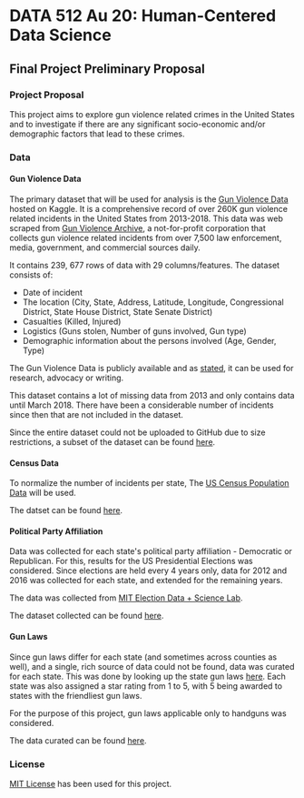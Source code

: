 # DATA 512 Au 20: Human-Centered Data Science

## Final Project Preliminary Proposal

### Project Proposal
This project aims to explore gun violence related crimes in the United States and to investigate if there are any significant socio-economic and/or demographic factors that lead to these crimes.

### Data
#### Gun Violence Data

The primary dataset that will be used for analysis is the [Gun Violence Data](https://www.kaggle.com/jameslko/gun-violence-data) hosted on Kaggle. It is a comprehensive record of over 260K gun violence related incidents in the United States from 2013-2018. This data was web scraped from [Gun Violence Archive](https://www.gunviolencearchive.org/), a not-for-profit corporation that collects gun violence related incidents from over 7,500 law enforcement, media, government, and commercial sources daily.

It contains 239, 677 rows of data with 29 columns/features. The dataset consists of:
* Date of incident
* The location (City, State, Address, Latitude, Longitude, Congressional District, State House District, State Senate District)
* Casualties (Killed, Injured)
* Logistics (Guns stolen, Number of guns involved, Gun type)
* Demographic information about the persons involved (Age, Gender, Type)

The Gun Violence Data is publicly available and as [stated](https://www.gunviolencearchive.org/about), it can be used for research, advocacy or writing. 

This dataset contains a lot of missing data from 2013 and only contains data until March 2018. There have been a considerable number of incidents since then that are not included in the dataset.

Since the entire dataset could not be uploaded to GitHub due to size restrictions, a subset of the dataset can be found [here](https://github.com/sanjanagupta16/data-512-final/blob/main/data/gun-violence_sample.csv).

#### Census Data 

To normalize the number of incidents per state, The [US Census Population Data](https://www2.census.gov/programs-surveys/popest/datasets/2010-2017/state/asrh/scprc-est2017-18+pop-res.csv) will be used.

The datset can be found [here](https://github.com/sanjanagupta16/data-512-final/blob/main/data/census_population.csv).

#### Political Party Affiliation

Data was collected for each state's political party affiliation - Democratic or Republican. For this, results for the  US Presidential Elections was considered. Since elections are held every 4 years only, data for 2012 and 2016 was collected for each state, and extended for the remaining years. 

The data was collected from [MIT Election Data + Science Lab](https://dataverse.harvard.edu/dataset.xhtml?persistentId=doi:10.7910/DVN/42MVDX).

The dataset collected can be found [here](https://github.com/sanjanagupta16/data-512-final/blob/main/data/political_party_affiliation.csv).

#### Gun Laws

Since gun laws differ for each state (and sometimes across counties as well), and a single, rich source of data could not be found, data was curated for each state. This was done by looking up the state gun laws [here](https://www.gunstocarry.com/gun-laws-state/). Each state was also assigned a star rating from 1 to 5, with 5 being awarded to states with the friendliest gun laws. 

For the purpose of this project, gun laws applicable only to handguns was considered. 

The data curated can be found [here](https://github.com/sanjanagupta16/data-512-final/blob/main/data/gun_laws.csv).


### License
[MIT License](https://opensource.org/licenses/MIT) has been used for this project.
